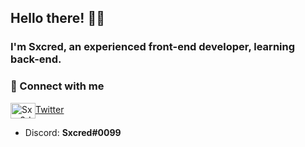 ## Hello there! 🙋‍♂
### I'm Sxcred, an experienced front-end developer, learning back-end.

### 🔗 Connect with me
<p align="left">
<a href="https://twitter.com/Sxcr3d" target="blank"><img align="center" src="https://raw.githubusercontent.com/rahuldkjain/github-profile-readme-generator/master/src/images/icons/Social/twitter.svg" alt="Sxcr3d" height="25" width="40" />Twitter</a>

- Discord: **Sxcred#0099**

